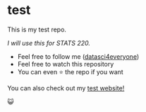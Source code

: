 # test

This is my test repo. 

*I will use this for STATS 220.*


- Feel free to follow me ([datasci4everyone](https://github.com/ChloeHades))
- Feel free to watch this repository
- You can even ⭐ the repo if you want 

You can also check out my [test website!](https://chloehades.github.io/stats220/)

😺
